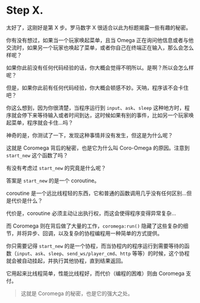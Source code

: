 # Step X.

太好了，这刚好是第 X 步。罗马数字 X 很适合以此为标题揭露一些有趣的秘密。

你有没有想过，如果当一个玩家唤起菜单，且当 Omega 正在询问他信息或者与他交流时，如果另一个玩家也唤起了菜单，或者你自己在终端正在输入，那么会怎么样呢？

如果你此前没有任何代码经验的话，你大概会觉得不明所以。是啊？所以会怎么样呢？

但是，如果你此前有任何代码经验，你大概会顿感不妙。天呐，程序该不会卡住吧？

你这么想到，因为你很清楚，当程序运行到 `input`、`ask`、`sleep` 这种地方时，程序就会停下来等待输入或者时间到达，这时候如果有别的事件，比如另一个玩家唤起菜单，程序就会卡住...吗？

神奇的是，你测试了一下，发现这种事情并没有发生，但这是为什么呢？

这就是 Coromega 背后的秘密，也是它为什么叫 Coro-Omega 的原因。注意到 `start_new` 这个函数了吗？

有没有考虑过 `start_new` 的究竟是什么呢？

答案是 `start_new` 的是一个 coroutine。

coroutine 是一个远比线程轻的东西，它和普通的函数调用几乎没有任何区别...但是代价是什么？

代价是，coroutine 必须主动让出执行权，而这会使得程序变得异常复杂...

而 Coromega 则在背后做了大量的工作，`coromega:run()` 隐藏了这些复杂的细节，并将异步、回调，以及复杂的协程编程用一种简单的方式提供。

你只需要记得 `start_new` 的是一个协程，而当协程内的程序运行到需要等待的函数（`input`、`ask`、`sleep`、`send_ws/player_cmd`、`http` 等等）的时候，这个协程就会被自动挂起，并执行其他协程，直到结果返回。

它用起来比线程简单，性能比线程好，而代价（编程的困难）则由 Coromega 支付。

> 这就是 Coromega 的秘密，也是它的强大之处。